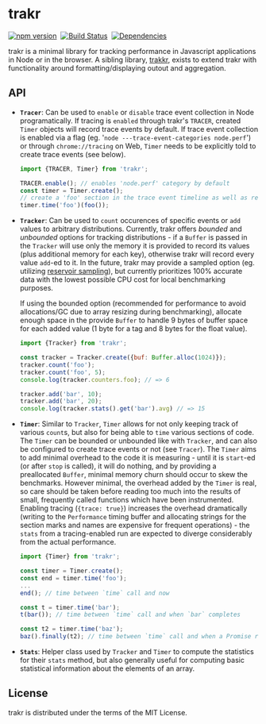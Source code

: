 # trakr
[![npm version](https://img.shields.io/npm/v/trakr.svg)](https://www.npmjs.com/package/trakr)&nbsp;
[![Build Status](https://api.travis-ci.org/scheibo/trakr.svg)](https://travis-ci.org/scheibo/trakr)&nbsp;
[![Dependencies](https://img.shields.io/david/scheibo/trakr.svg)](https://david-dm.org/scheibo/trakr)

trakr is a minimal library for tracking performance in Javascript applications
in Node or in the browser. A sibling library, [trakkr][1], exists to extend
trakr with functionality around formatting/displaying outout and aggregation.

## API

-   **`Tracer`**: Can be used to `enable` or `disable` trace event collection in
    Node programatically. If tracing is `enabled` through trakr's `TRACER`,
    created `Timer` objects will record trace events by default. If trace event
    collection is enabled via a flag (eg. '`node ---trace-event-categories
    node.perf`') or through `chrome://tracing` on Web, `Timer` needs to be
    explicitly told to create trace events (see below).

    ```javascript
    import {TRACER, Timer} from 'trakr';

    TRACER.enable(); // enables 'node.perf' category by default
    const timer = Timer.create();
    // create a 'foo' section in the trace event timeline as well as recording
    timer.time('foo')(foo());
    ```

-   **`Tracker`**: Can be used to `count` occurences of specific events or `add`
    values to arbitrary distributions. Currently, trakr offers *bounded* and
    *unbounded* options for tracking distributions - if a `Buffer` is passed in
    the `Tracker` will use only the memory it is provided to record its values
    (plus additional memory for each key), otherwise trakr will record every
    value `add`-ed to it. In the future, trakr may provide a sampled option (eg.
    utilizing [reservoir sampling][2]), but currently prioritizes 100% accurate
    data with the lowest possible CPU cost for local benchmarking purposes.

    If using the bounded option (recommended for performance to avoid
    allocations/GC due to array resizing during benchmarking), allocate enough
    space in the provide `Buffer` to handle 9 bytes of buffer space for each
    added value (1 byte for a tag and 8 bytes for the float value).

    ```javascript
    import {Tracker} from 'trakr';

    const tracker = Tracker.create({buf: Buffer.alloc(1024)});
    tracker.count('foo');
    tracker.count('foo', 5);
    console.log(tracker.counters.foo); // => 6

    tracker.add('bar', 10);
    tracker.add('bar', 20);
    console.log(tracker.stats().get('bar').avg) // => 15
    ```

-   **`Timer`**: Similar to `Tracker`, `Timer` allows for not only keeping track
    of various `count`s, but also for being able to `time` various sections of
    code. The `Timer` can be bounded or unbounded like with `Tracker`, and can
    also be configured to create trace events or not (see `Tracer`). The `Timer`
    aims to add minimal overhead to the code it is measuring - until it is
    `start`-ed (or after `stop` is called), it will do nothing, and by providing
    a preallocated `Buffer`, minimal memory churn should occur to skew the
    benchmarks. However minimal, the overhead added by the `Timer` is real, so
    care should be taken before reading too much into the results of small,
    frequently called functions which have been instrumented. Enabling tracing
    (`{trace: true}`) increases the overhead dramatically (writing to the
    `Performance` timing buffer and allocating strings for the section marks and
    names are expensive for frequent operations) - the `stats` from a
    tracing-enabled run are expected to diverge considerably from the actual
    performance.

    ```javascript
    import {Timer} from 'trakr';

    const timer = Timer.create();
    const end = timer.time('foo');
    ...
    end(); // time between `time` call and now

    const t = timer.time('bar');
    t(bar()); // time between `time` call and when `bar` completes

    const t2 = timer.time('baz');
    baz().finally(t2); // time between `time` call and when a Promise resolves
    ```

-   **`Stats`**: Helper class used by `Tracker` and `Timer` to compute the
    statistics for their `stats` method, but also generally useful for computing
    basic statistical information about the elements of an array.

## License

trakr is distributed under the terms of the MIT License.

[1]: https://github.com/scheibo/trakkr
[2]: https://en.wikipedia.org/wiki/Reservoir_sampling

